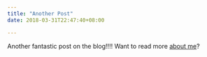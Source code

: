 ```yaml
---
title: "Another Post"
date: 2018-03-31T22:47:40+08:00

---
```



Another fantastic post on the blog!!!! Want to read more [about me](/about)?
